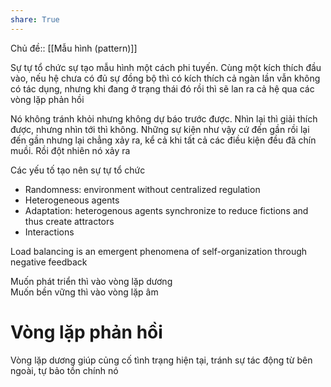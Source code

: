 ```yaml
---  
share: True  
---  
```

Chủ đề:: [[Mẫu hình (pattern)]]  
  
Sự tự tổ chức sự tạo mẫu hình một cách phi tuyến. Cùng một kích thích đầu vào, nếu hệ chưa có đủ sự đồng bộ thì có kích thích cả ngàn lần vẫn không có tác dụng, nhưng khi đang ở trạng thái đó rồi thì sẽ lan ra cả hệ qua các vòng lặp phản hồi   
  
Nó không tránh khỏi nhưng không dự báo trước được. Nhìn lại thì giải thích được, nhưng nhìn tới thì không. Những sự kiện như vậy cứ đến gần rồi lại đến gần nhưng lại chẳng xảy ra, kể cả khi tất cả các điều kiện đều đã chín muồi. Rồi đột nhiên nó xảy ra  
  
Các yếu tố tạo nên sự tự tổ chức  
- Randomness: environment without centralized regulation  
- Heterogeneous agents  
- Adaptation: heterogenous agents synchronize to reduce fictions and thus create attractors  
- Interactions  
  
Load balancing is an emergent phenomena of self-organization through negative feedback  
  
Muốn phát triển thì vào vòng lặp dương  
Muốn bền vững thì vào vòng lặp âm  
  
# Vòng lặp phản hồi  
Vòng lặp dương giúp củng cố tình trạng hiện tại, tránh sự tác động từ bên ngoài, tự bảo tồn chính nó  
